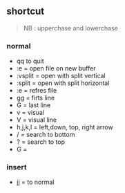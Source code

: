 ## shortcut
> NB : upperchase and lowerchase
### normal
- qq to quit
- :e <file> = open file on new buffer
- :vsplit <file> = open with split vertical
- :split <file> = open with split horizontal
- :e = refres file
- gg = firts line
- G = last line
- v = visual
- V = visual line
- h,j,k,l = left,down, top, right arrow
- / = search to bottom
- ? = search to top
- <number>G = 

### insert
- jj = to normal
